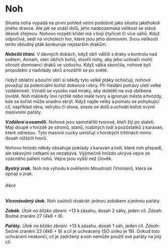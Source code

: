 # Noh
  
Silueta noha vypadá na první pohled velmi podobně jako silueta jakéhokoli jiného dravce. Ale jak se snáší dolů, jeho nadpozemská velikost se stává děsivě zřejmou. Nohovo rozpětí křídel má v boji čtyřicet či více sáhů. Když odpočívá, sedí na vrcholech hor, které jsou jeho domovem. Svou velikostí tento obludný pták konkuruje nejstarším drakům.
  
***Nebeští titáni.*** V dávných dobách, když obři válčili s draky o kontrolu nad světem, Annam, otec obřích bohů, stvořil nohy, aby jeho uctívači mohli ohrozit dominanci draků ve vzduchu. Když válka skončila, nohové byli propuštěni z nadvlády obrů a rozšířili se po světě.
  
I když oblační a bouřní obři si někdy tyto velké ptáky ochočují, nohové považují za potenciální kořist dokonce i obry. Při hledání potravy uletí velké vzdálenosti. Vznáší se vysoko nad mraky, aby doletěli na svá oblíbená loviště. Noh málokdy loví rychlé nebo malé tvory a ignoruje města a hvozdy, kde se kořist může snadno skrýt. Když najde velký a pomalu se pohybující cíl, například obra, velrybu či slona, snese se dolů a uchvátí kořist svými masivními pařáty.
  
***Vzdálení a osamělí.*** Nohové jsou samotářští tvorové, kteří žijí po staletí. Mají doupě v hnízdě ze stromů, stanů, rozbitých lodí a pozůstatků z karavan, které odnesou. Tyto masivní cucky umísťují v horských trhlinách mimo dosah nižších tvorů.
  
Nohovo hnízdo někdy obsahuje poklady z karavan a lodí, které noh přepadl, ale takovými cetkami se nezabývá. Výjimečně hnízdo ukrývá vejce ze vzácného páření nohů. Vejce jsou vyšší než člověk.

<Monster 
    title="Noh"
    subtitle="Gigantická obluda, bez přesvědčení"
    armor-class="15 (přirozená zbroj)"
    hit-points="248 (16k20 + 80)"
    speed="4 sáhy, létání 24 sáhů"
    str="28 (+9)"
    dex="10 (+0)"
    con="20 (+5)"
    int="3 (-4)"
    wis="10 (+0)"
    cha="9 (-1)"
    saving-throws="Obr +4, Odl +9, Mdr +4, Cha +3"
    skills="Vnímání +4"
    damage-vulnerabilities=""
    damage-resistances=""
    damage-immunities=""
    condition-immunities=""
    senses="pasivní Vnímání 14"
    languages="—"
    challenge="11 (7 200 ZK)"
    >
 
***Bystrý zrak.*** Noh má výhodu k ověřením Moudrosti (Vnímání), která se opírají o zrak.
  
###### Akce
  
***Vícenásobný útok.*** Noh zaútočí dvakrát: jednou zobákem a jednou pařáty.
  
***Zobák.*** *Útok na blízko zbraní:* +13 k zásahu, dosah 2 sáhy, jeden cíl. *Zásah:* Bodné zranění 27 (4k8 + 9).
  
***Pařáty.*** *Útok na blízko zbraní:* +13 k zásahu, dosah 1 sáh, jeden cíl. *Zásah:* Sečné zranění 23 (4k6 + 9) a cíl je uchvácený (SO úniku je 19). Dokud toto uchvácení neskončí, cíl je zadržený a noh nemůže použít své pařáty na jiný cíl.

</Monster>  
